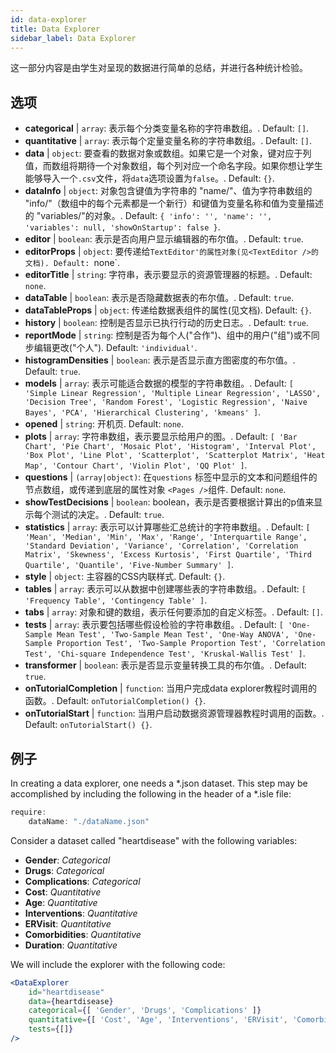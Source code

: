 ```yaml
---
id: data-explorer 
title: Data Explorer
sidebar_label: Data Explorer
---
```


这一部分内容是由学生对呈现的数据进行简单的总结，并进行各种统计检验。

## 选项

* __categorical__ | `array`: 表示每个分类变量名称的字符串数组。. Default: `[]`.
* __quantitative__ | `array`: 表示每个定量变量名称的字符串数组。. Default: `[]`.
* __data__ | `object`: 要查看的数据对象或数组。如果它是一个对象，键对应于列值，而数组将期待一个对象数组，每个列对应一个命名字段。如果你想让学生能够导入一个`.csv`文件，将`data`选项设置为`false`。. Default: `{}`.
* __dataInfo__ | `object`: 对象包含键值为字符串的 "name/"、值为字符串数组的 "info/"（数组中的每个元素都是一个新行）和键值为变量名称和值为变量描述的 "variables/"的对象。. Default: `{
  'info': '',
  'name': '',
  'variables': null,
  'showOnStartup': false
}`.
* __editor__ | `boolean`: 表示是否向用户显示编辑器的布尔值。. Default: `true`.
* __editorProps__ | `object`: 要传递给`TextEditor'的属性对象(见<TextEditor />的文档). Default: `none`.
* __editorTitle__ | `string`: 字符串，表示要显示的资源管理器的标题。. Default: `none`.
* __dataTable__ | `boolean`: 表示是否隐藏数据表的布尔值。. Default: `true`.
* __dataTableProps__ | `object`: 传递给数据表组件的属性(见<DataTable />文档). Default: `{}`.
* __history__ | `boolean`: 控制是否显示已执行行动的历史日志。. Default: `true`.
* __reportMode__ | `string`: 控制是否为每个人("合作")、组中的用户("组")或不同步编辑更改("个人"). Default: `'individual'`.
* __histogramDensities__ | `boolean`: 表示是否显示直方图密度的布尔值。. Default: `true`.
* __models__ | `array`: 表示可能适合数据的模型的字符串数组。. Default: `[
  'Simple Linear Regression',
  'Multiple Linear Regression',
  'LASSO',
  'Decision Tree',
  'Random Forest',
  'Logistic Regression',
  'Naive Bayes',
  'PCA',
  'Hierarchical Clustering',
  'kmeans'
]`.
* __opened__ | `string`: 开机页. Default: `none`.
* __plots__ | `array`: 字符串数组，表示要显示给用户的图。. Default: `[
  'Bar Chart',
  'Pie Chart',
  'Mosaic Plot',
  'Histogram',
  'Interval Plot',
  'Box Plot',
  'Line Plot',
  'Scatterplot',
  'Scatterplot Matrix',
  'Heat Map',
  'Contour Chart',
  'Violin Plot',
  'QQ Plot'
]`.
* __questions__ | `(array|object)`: 在`questions` 标签中显示的文本和问题组件的节点数组，或传递到底层的属性对象 `<Pages />`组件. Default: `none`.
* __showTestDecisions__ | `boolean`: boolean，表示是否要根据计算出的p值来显示每个测试的决定。. Default: `true`.
* __statistics__ | `array`: 表示可以计算哪些汇总统计的字符串数组。. Default: `[
  'Mean',
  'Median',
  'Min',
  'Max',
  'Range',
  'Interquartile Range',
  'Standard Deviation',
  'Variance',
  'Correlation',
  'Correlation Matrix',
  'Skewness',
  'Excess Kurtosis',
  'First Quartile',
  'Third Quartile',
  'Quantile',
  'Five-Number Summary'
]`.
* __style__ | `object`: 主容器的CSS内联样式. Default: `{}`.
* __tables__ | `array`: 表示可以从数据中创建哪些表的字符串数组。. Default: `[
  'Frequency Table',
  'Contingency Table'
]`.
* __tabs__ | `array`: 对象和键的数组，表示任何要添加的自定义标签。. Default: `[]`.
* __tests__ | `array`: 表示要包括哪些假设检验的字符串数组。. Default: `[
  'One-Sample Mean Test',
  'Two-Sample Mean Test',
  'One-Way ANOVA',
  'One-Sample Proportion Test',
  'Two-Sample Proportion Test',
  'Correlation Test',
  'Chi-square Independence Test',
  'Kruskal-Wallis Test'
]`.
* __transformer__ | `boolean`: 表示是否显示变量转换工具的布尔值。. Default: `true`.
* __onTutorialCompletion__ | `function`: 当用户完成data explorer教程时调用的函数。. Default: `onTutorialCompletion() {}`.
* __onTutorialStart__ | `function`: 当用户启动数据资源管理器教程时调用的函数。. Default: `onTutorialStart() {}`.


## 例子

In creating a data explorer, one needs a *.json dataset. This step may be accomplished by including the following in the header of a *.isle file:

```js
require:
    dataName: "./dataName.json"
```

Consider a dataset called "heartdisease" with the following variables:
* __Gender__: _Categorical_
* __Drugs__: _Categorical_
* __Complications__: _Categorical_
* __Cost__: _Quantitative_
* __Age__: _Quantitative_
* __Interventions__: _Quantitative_
* __ERVisit__: _Quantitative_
* __Comorbidities__: _Quantitative_
* __Duration__: _Quantitative_

We will include the explorer with the following code:

```jsx live
<DataExplorer 
    id="heartdisease"
    data={heartdisease} 
    categorical={[ 'Gender', 'Drugs', 'Complications' ]}
    quantitative={[ 'Cost', 'Age', 'Interventions', 'ERVisit', 'Comorbidities', 'Duration' ]}
    tests={[]}
/>
```



